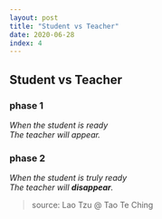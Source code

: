 ```yaml
---
layout: post
title: "Student vs Teacher"
date: 2020-06-28
index: 4
---
```



## Student vs Teacher

### phase 1

*When the student is ready  
The teacher will appear.*

### phase 2

*When the student is truly ready  
The teacher will **disappear**.*

> source: Lao Tzu @ Tao Te Ching
